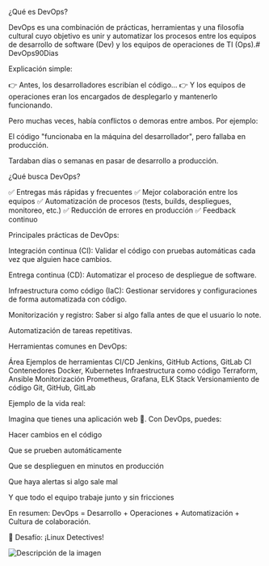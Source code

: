 ¿Qué es DevOps?

DevOps es una combinación de prácticas, herramientas y una filosofía cultural cuyo objetivo es unir y automatizar los procesos entre los equipos de desarrollo de software (Dev) y los equipos de operaciones de TI (Ops).# DevOps90Dias

Explicación simple:

👉 Antes, los desarrolladores escribían el código...
👉 Y los equipos de operaciones eran los encargados de desplegarlo y mantenerlo funcionando.

Pero muchas veces, había conflictos o demoras entre ambos.
Por ejemplo:

El código "funcionaba en la máquina del desarrollador", pero fallaba en producción.

Tardaban días o semanas en pasar de desarrollo a producción.

¿Qué busca DevOps?

✅ Entregas más rápidas y frecuentes
✅ Mejor colaboración entre los equipos
✅ Automatización de procesos (tests, builds, despliegues, monitoreo, etc.)
✅ Reducción de errores en producción
✅ Feedback continuo

Principales prácticas de DevOps:

   Integración continua (CI): Validar el código con pruebas automáticas cada vez que alguien hace cambios.

   Entrega continua (CD): Automatizar el proceso de despliegue de software.

   Infraestructura como código (IaC): Gestionar servidores y configuraciones de forma automatizada con código.

   Monitorización y registro: Saber si algo falla antes de que el usuario lo note.

   Automatización de tareas repetitivas.

Herramientas comunes en DevOps:

Área	Ejemplos de herramientas
CI/CD	Jenkins, GitHub Actions, GitLab CI
Contenedores	Docker, Kubernetes
Infraestructura como código	Terraform, Ansible
Monitorización	Prometheus, Grafana, ELK Stack
Versionamiento de código	Git, GitHub, GitLab

Ejemplo de la vida real:

Imagina que tienes una aplicación web 🚀.
Con DevOps, puedes:

   Hacer cambios en el código

   Que se prueben automáticamente

   Que se desplieguen en minutos en producción

   Que haya alertas si algo sale mal

   Y que todo el equipo trabaje junto y sin fricciones

En resumen:
DevOps = Desarrollo + Operaciones + Automatización + Cultura de colaboración.

🎯 Desafío: ¡Linux Detectives!

![Descripción de la imagen](images/mi_imagen.png)


